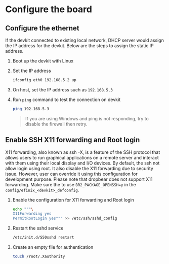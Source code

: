 # Configure the board

## Configure the ethernet

If the devkit connected to existing local network, DHCP server would assign the IP address for the devkit. Below are the steps to assign the static IP address.

1. Boot up the devkit with Linux

2. Set the IP address
   
   ```bash
   ifconfig eth0 192.168.5.2 up
   ```

3. On host, set the IP address such as `192.168.5.3`

4. Run `ping` command to test the connection on devkit
   
   ```bash
   ping 192.168.5.3
   ```
   
   > If you are using Windows and ping is not responding, try to disable the firewall then retry.

## Enable SSH X11 forwarding and Root login

X11 forwarding, also known as ssh -X, is a feature of the SSH protocol that allows users to run graphical applications on a remote server and interact with them using their local display and I/O devices. By default, the ssh not allow login using root. It also disable the X11 forwarding due to security issue. However, user can override it using this configuration for development purpose. Please note that dropbear does not support X11 forwarding. Make sure the to use `BR2_PACKAGE_OPENSSH=y` in the `config/efinix_<devkit>_defconfig`.

1. Enable the configuration for X11 forwarding and Root login
   
   ```bash
   echo """\
   X11Forwarding yes
   PermitRootLogin yes""" >> /etc/ssh/sshd_config
   ```

2. Restart the sshd service
   
   ```bash
   /etc/init.d/S50sshd restart
   ```

3. Create an empty file for authentication
   
   ```bash
   touch /root/.Xauthority
   ```
